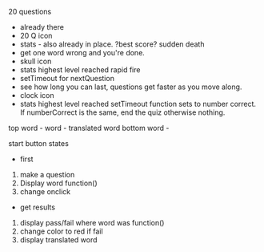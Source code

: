 

20 questions
  - already there
  - 20 Q icon
  - stats - also already in place.  ?best score?
sudden death
  - get one word wrong and you're done.
  - skull icon
  - stats highest level reached
rapid fire
  - setTimeout for nextQuestion
  - see how long you can last, questions get faster as you move along.
  - clock icon
  - stats highest level reached
  setTimeout function sets to number correct. If numberCorrect is the same, end the quiz otherwise nothing.

top word    - word - translated word
bottom word -


start button states
  - first
  1. make a question
  1. Display word function()
  1. change onclick
  - get results
  1. display pass/fail where word was function()
  1. change color to red if fail
  1. display translated word
